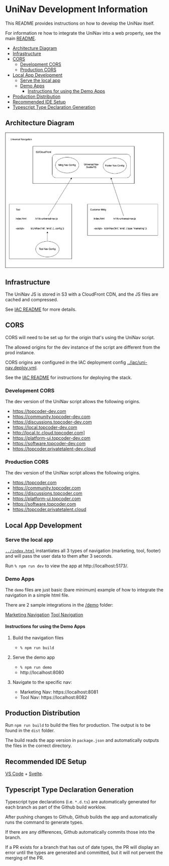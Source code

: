 # UniNav Development Information

This README provides instructions on how to develop the UniNav itself. 

For information re how to integrate the UniNav into a web property, see the main [README](../README.md).

- [Architecture Diagram](#architecture-diagram)
- [Infrastructure](#infrastructure)
- [CORS](#cors)
    - [Development CORS](#development-cors)
    - [Production CORS](#production-cors)
- [Local App Development](#local-app-development)
    - [Serve the local app](#serve-the-local-app)
    - [Demo Apps](#demo-apps)
        - [Instructions for using the Demo Apps](#instructions-for-using-the-demo-apps)
- [Production Distribution](#production-distribution)
- [Recommended IDE Setup](#recommended-ide-setup)
- [Typescript Type Declaration Generation](#typescript-type-declaration-generation)

## Architecture Diagram

![Basic Architecture Diagram](docs/UniNav_Diagram.png "Universal Nav Architecture Drawing")

## Infrastructure

The UniNav JS is stored in S3 with a CloudFront CDN, and the JS files are cached and compressed.

See [IAC README](./iac/README.md) for more details.

## CORS

CORS will need to be set up for the origin that's using the UniNav script.

The allowed origins for the dev instance of the script are different from the prod instance.

CORS origins are configured in the IAC deployment config [../iac/uni-nav.deploy.yml](../iac/uni-nav.deploy.yml).

See the [IAC README](../iac/README.md) for instructions for deploying the stack.

### Development CORS

The dev version of the UniNav script allows the following origins. 

- https://topcoder-dev.com
- https://community.topcoder-dev.com
- https://discussions.topcoder-dev.com
- https://local.topcoder-dev.com
- http://local.tc.cloud.topcoder.com]
- https://platform-ui.topcoder-dev.com
- https://software.topcoder-dev.com
- https://topcoder.privatetalent-dev.cloud

### Production CORS

The dev version of the UniNav script allows the following origins. 

- https://topcoder.com
- https://community.topcoder.com
- https://discussions.topcoder.com
- https://platform-ui.topcoder.com
- https://software.topcoder.com
- https://topcoder.privatetalent.cloud

## Local App Development

### Serve the local app

[`../index.html`](../index.html) instantiates all 3 types of navigation (marketing, tool, footer) and will pass the user data to them after 3 seconds.

Run `% npm run dev` to view the app at http://localhost:5173/.

### Demo Apps

The `demo` files are just basic (bare minimum) example of how to integrate the navigation in a simple html file.

There are 2 sample integrations in the [/demo](./demo/) folder: 

[Marketing Navigation](./demo/marketing/index.html)
[Tool Navigation](./demo/tool/index.html)

#### Instructions for using the Demo Apps

1. Build the navigation files
    - `% npm run build`

2. Serve the demo app
    - `% npm run demo`
    - http://localhost:8080

3. Navigate to the specific nav:
    - Marketing Nav: https://localhost:8081
    - Tool Nav: https://localhost:8082

## Production Distribution

Run `npm run build` to build the files for production. The output is to be found in the `dist` folder.

The build reads the app version in `package.json` and automatically outputs the files in the correct directory.

## Recommended IDE Setup   

[VS Code](https://code.visualstudio.com/) + [Svelte](https://marketplace.visualstudio.com/items?itemName=svelte.svelte-vscode).

## Typescript Type Declaration Generation

Typescript type declarations (i.e. `*.d.ts`) are automatically generated for each branch as part of the Github build worklow.

After pushing changes to Github, Github builds the app and automatically runs the command to generate types. 

If there are any differences, Github automatically commits those into the branch.

If a PR exists for a branch that has out of date types, the PR will display an error until the types are generated and committed, but it will not pervent the merging of the PR.
